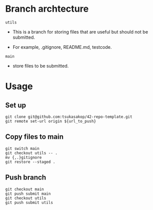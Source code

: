 # Branch archtecture

`utils`

- This is a branch for storing files that are useful but should not be submitted. 

- For example, .gitignore, README.md, testcode.

`main`

- store files to be submitted.

# Usage

## Set up

```
git clone git@github.com:tsukasakop/42-repo-template.git
git remote set-url origin ${url_to_push}
```

## Copy files to main

```
git switch main
git checkout utils -- .
mv {,.}gitignore
git restore --staged .
```

## Push branch

```
git checkout main
git push submit main
git checkout utils
git push submit utils
```
